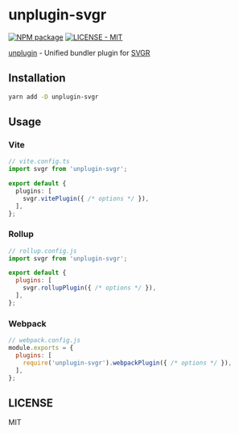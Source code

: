 # unplugin-svgr

[![NPM package](https://img.shields.io/npm/v/unplugin-svgr)](https://www.npmjs.com/package/unplugin-svgr)
[![LICENSE - MIT](https://img.shields.io/github/license/daangn/unplugin-svgr)](#LICENSE)

[unplugin](https://github.com/unjs/unplugin) - Unified bundler plugin for [SVGR](https://react-svgr.com/)

## Installation

```bash
yarn add -D unplugin-svgr
```

## Usage

### Vite

```ts
// vite.config.ts
import svgr from 'unplugin-svgr';

export default {
  plugins: [
    svgr.vitePlugin({ /* options */ }),
  ],
};
```

### Rollup

```js
// rollup.config.js
import svgr from 'unplugin-svgr';

export default {
  plugins: [
    svgr.rollupPlugin({ /* options */ }),
  ],
};
```

### Webpack

```js
// webpack.config.js
module.exports = {
  plugins: [
    require('unplugin-svgr').webpackPlugin({ /* options */ }),
  ],
};
```

## LICENSE

MIT
